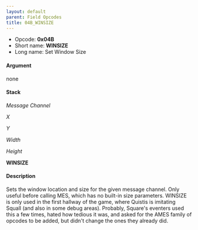 ```yaml
---
layout: default
parent: Field Opcodes
title: 04B_WINSIZE
---
```


-   Opcode: **0x04B**
-   Short name: **WINSIZE**
-   Long name: Set Window Size

#### Argument

none

#### Stack

  
*Message Channel*

*X*

*Y*

*Width*

*Height*

**WINSIZE**

#### Description

Sets the window location and size for the given message channel. Only useful before calling MES, which has no built-in size parameters. WINSIZE is only used in the first hallway of the game, where Quistis is imitating Squall (and also in some debug areas). Probably, Square's eventers used this a few times, hated how tedious it was, and asked for the AMES family of opcodes to be added, but didn't change the ones they already did.

